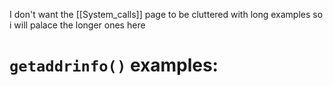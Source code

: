 I don't want the [[System_calls]] page to be cluttered with long examples so i will palace the longer ones here


# `getaddrinfo()` examples:

